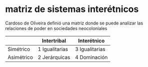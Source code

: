 # matriz de sistemas interétnicos

Cardoso de Oliveira definió una matriz donde se puede analizar las relaciones de poder en sociedades neocoloniales

||Intertribal|Interétnico|
|-|-----------|-----------|
|Simétrico|1 Igualitarias|3 Igualitarias|
|Asimétrico|2 Jerárquicas|4 Dominación|
